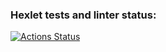 ### Hexlet tests and linter status:
[![Actions Status](https://github.com/Teforch/backend-project-4/actions/workflows/hexlet-check.yml/badge.svg)](https://github.com/Teforch/backend-project-4/actions)